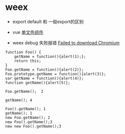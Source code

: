 # weex

* export default  和 一般export的区别

* vue [单文件组件](https://cn.vuejs.org/v2/guide/single-file-components.html)

* weex debug 失败报错 [Failed to download Chromium](https://github.com/weexteam/weex-toolkit/issues/275)




```
function Foo() {
    getName = function(){alert(1);};
	return this;
}
Foo.getName = function(){alert(2)};
Foo.prototype.getName = function(){alert(3)};
var getName = function(){alert(4)};
function getName(){alert(5)};

Foo.getName();  2

getName(); 4

Foo().getName(); 1
getName(); 1
new Foo.getName(); 2
new Foo().getName();3
new new Foo().getName();3
```